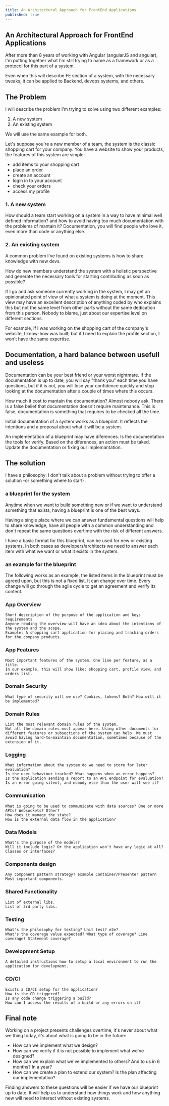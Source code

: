 ```yaml
---
title: An Architectural Approach for FrontEnd Applications
published: true
---
```

An Architectural Approach for FrontEnd Applications
---

After more than 8 years of working with Angular (angularJS and angular), I'm putting together what I'm still trying to name as a framework or as a protocol for this part of a system.

Even when this will describe FE section of a system, with the necessary tweaks, it can be applied to Backend, devops systems, and others.

## The Problem

I will describe the problem I'm trying to solve using two different examples:

1. A new system
2. An existing system

We will use the same example for both.

Let's suppose you're a new member of a team, the system is the classic shopping cart for your company. You have a website to show your products, the features of this system are simple:

- add items to your shopping cart
- place an order
- create an account
- login in to your account
- check your orders
- access my profile

### 1. A new system

How should a team start working on a system in a way to have minimal well defined information? and how to avoid having too much documentation with the problems of mantain it?
Documentation, you will find people who love it, even more than code or anything else.

### 2. An existing system

A common problem I've found on existing systems is how to share knowledge with new devs.

How do new members understand the system with a holistic perspective and generate the necessary tools for starting contributing as soon as possible?

If I go and ask someone currently working in the system, I may get an opinionated point of view of what a system is doing at the moment. This view may have an excellent description of anything coded by who explains this but not the same level from other parts without the same dedication from this person. Nobody to blame, just about our expertise level on different sections. 

For example, if I was working on the shopping cart of the company's website, I know-how was built; but if I need to explain the profile section, I won't have the same expertise.

## Documentation, a hard balance between usefull and useless

Documentation can be your best friend or your worst nightmare. If the documentation is up to date, you will say "thank you" each time you have questions, but if it is not, you will lose your confidence quickly and stop looking at the documentation after a couple of times where this occurs.

How much it cost to mantain the documentation? Almost nobody ask. There is a false belief that documentation doesn't require maintenance. This is false, documentation is something that requires to be checked all the time.

Initial documentation of a system works as a blueprint. It reflects the intentions and a proposal about what it will be a system. 

An implementation of a blueprint may have diferences. Is the documentation the tools for verify. Based on the diferences, an action must be taked. Update the documentation or fixing our implemantation.

## The solution

I have a philosophy: I don't talk about a problem without trying to offer a solution -or something where to start-.

### a blueprint for the system

Anytime when we want to build something new or if we want to understand something that exists, having a blueprint is one of the best ways.

Having a single place where we can answer fundamental questions will help to share knowledge, have all people with a common understanding and don't repeat the same questions overtime with the risk of different answers.

I have a basic format for this blueprint, can be used for new or existing systems. In both cases as developers/architects we need to answer each item with what we want or what it exists in the system.

### an example for the blueprint

The following works as an example, the listed items in the blueprint must be agreed upon, but this is not a fixed list. It can change over time. Every change will go through the agile cycle to get an agreement and verify its content.


### App Overview
    Short description of the purpose of the application and keys requirements
    Anyone reading the overview will have an idea about the intentions of the system and the scope.
    Example: A shopping cart application for placing and tracking orders for the company products.

### App Features
    Most important features of the system. One line per feature, as a title.
    In our example, this will show like: shopping cart, profile view, and orders list.

### Domain Security
    What type of security will we use? Cookies, tokens? Both? How will it be implemented?

### Domain Rules
    List the most relevant domain rules of the system.
    Not all the domain rules must appear here. Using other documents for different features or subsections of the system can help. We must avoid having hard-to-maintain documentation, sometimes because of the extension of it.

### Logging
    What information about the system do we need to store for later evaluation? 
    Is the user behaviour tracked? What happens when an error happens?
    Is the application sending a report to an API endpoint for evaluation?
    Is an error going silent, and nobody else than the user will see it?

### Communication
    What is going to be used to communicate with data sources? One or more APIs? Websockets? Other?
    How does it manage the state?
    How is the external data flow in the application?

### Data Models
    What's the purpose of the models?
    Will it include logic? Or the application won't have any logic at all?
    Classes or interfaces?

### Components design
    Any component pattern strategy? example Container/Presenter pattern
    Most important components.

### Shared Functionality
    List of external libs.
    List of 3rd party libs.

### Testing
    What's the philosophy for testing? Unit test? e2e?
    What's the coverage value expected? What type of coverage? Line coverage? Statement coverage?

### Development Setup
    A detailed instructions how to setup a local environment to run the application for development.

### CD/CI
    Exists a CD/CI setup for the application?
    How is the CD triggered?
    Is any code change triggering a build?
    How can I access the results of a build or any errors on it?

## Final note

Working on a project presents challenges overtime, it's never about what we thing today, it's about what is going to be in the future:

- How can we implement what we design?
- How can we verify if it is not possible to implement what we've designed?
- How can we explain what we've implemented to others? And to us in 6 months? In a year?
- How can we create a plan to extend our system? Is the plan affecting our implementation?

Finding answers to these questions will be easier if we have our blueprint up to date. It will help us to understand how things work and how anything new will need to interact without existing systems.